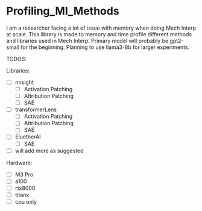 # Profiling_MI_Methods

I am a researcher facing a lot of issue with memory when doing Mech Interp at scale. This library is made to memory and time profile different methods and libraries used in Mech Interp. Primary model will probably be gpt2-small for the beginning. Planning to use llama3-8b for larger experiments. 

TODOS:

Libraries: 
- [ ] nnsight
  - [ ] Activation Patching
  - [ ] Attribution Patching
  - [ ] SAE

- [ ] transformerLens
  - [ ] Activation Patching
  - [ ] Attribution Patching
  - [ ] SAE

- [ ] EluetherAI
  - [ ] SAE 

- [ ] will add more as suggested

Hardware:
- [ ] M3 Pro
- [ ] a100
- [ ] rtx8000
- [ ] titanx
- [ ] cpu only

